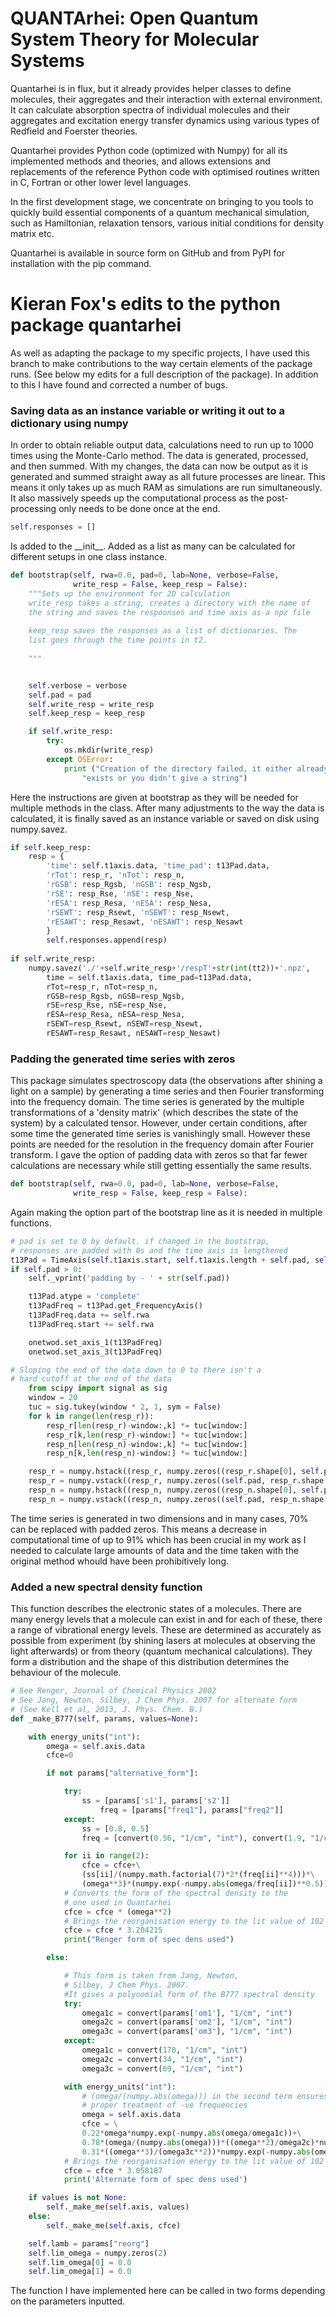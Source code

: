 # QUANTArhei: Open Quantum System Theory for Molecular Systems

Quantarhei is in flux, but it already provides helper classes to define
molecules, their aggregates and their interaction with external environment.
It can calculate absorption spectra of individual molecules and their
aggregates and excitation energy transfer dynamics using various types
of Redfield and Foerster theories.

Quantarhei provides Python code (optimized with Numpy) for all its implemented
methods and theories, and allows extensions and replacements of the reference
Python code with optimised routines written in C, Fortran or other lower level
languages.

In the first development stage, we concentrate on bringing to you tools
to quickly build essential components of a quantum mechanical simulation,
such as Hamiltonian, relaxation tensors, various initial
conditions for density matrix etc.

Quantarhei is available in source form on GitHub and from PyPI for installation
with the pip command.

# Kieran Fox's edits to the python package quantarhei

As well as adapting the package to my specific projects, I have used this branch to make contributions to the way certain elements of the package runs. (See below my edits for a full description of the package). In addition to this I have found and corrected a number of bugs.

### Saving data as an instance variable or writing it out to a dictionary using numpy

In order to obtain reliable output data, calculations need to run up to 1000 times using the Monte-Carlo method. The data is generated, processed, and then summed. With my changes, the data can now be output as it is generated and summed straight away as all future processes are linear. This means it only takes up as much RAM as simulations are run simultaneously. It also massively speeds up the computational process as the post-processing only needs to be done once at the end.

~~~python
self.responses = []
~~~

Is added to the \_\_init__. Added as a list as many can be calculated for different setups in one class instance.

~~~python
def bootstrap(self, rwa=0.0, pad=0, lab=None, verbose=False, 
              write_resp = False, keep_resp = False):
    """Sets up the environment for 2D calculation
    write_resp takes a string, creates a directory with the name of
    the string and saves the respoonses and time axis as a npz file
        
    keep_resp saves the responses as a list of dictionaries. The 
    list goes through the time points in t2.
        
    """


    self.verbose = verbose
    self.pad = pad
    self.write_resp = write_resp
    self.keep_resp = keep_resp

    if self.write_resp:
        try:
            os.mkdir(write_resp)
        except OSError:
            print ("Creation of the directory failed, it either already "
                "exists or you didn't give a string")
~~~

Here the instructions are given at bootstrap as they will be needed for multiple methods in the class. After many adjustments to the way the data is calculated, it is finally saved as an instance variable or saved on disk using numpy.savez.

~~~python
if self.keep_resp:
    resp = {
        'time': self.t1axis.data, 'time_pad': t13Pad.data,
        'rTot': resp_r, 'nTot': resp_n,
        'rGSB': resp_Rgsb, 'nGSB': resp_Ngsb,
        'rSE': resp_Rse, 'nSE': resp_Nse,
        'rESA': resp_Resa, 'nESA': resp_Nesa,
        'rSEWT': resp_Rsewt, 'nSEWT': resp_Nsewt,
        'rESAWT': resp_Resawt, 'nESAWT': resp_Nesawt
        }
        self.responses.append(resp)
            
if self.write_resp:
    numpy.savez('./'+self.write_resp+'/respT'+str(int(tt2))+'.npz',
        time = self.t1axis.data, time_pad=t13Pad.data,
        rTot=resp_r, nTot=resp_n,
        rGSB=resp_Rgsb, nGSB=resp_Ngsb,
        rSE=resp_Rse, nSE=resp_Nse,
        rESA=resp_Resa, nESA=resp_Nesa,
        rSEWT=resp_Rsewt, nSEWT=resp_Nsewt,
        rESAWT=resp_Resawt, nESAWT=resp_Nesawt)
~~~

### Padding the generated time series with zeros

This package simulates spectroscopy data (the observations after shining a light on a sample) by generating a time series and then Fourier transforming into the frequency domain. The time series is generated by the multiple transformations of a 'density matrix' (which describes the state of the system) by a calculated tensor. However, under certain conditions, after some time the generated time series is vanishingly small. However these points are needed for the resolution in the frequency domain after Fourier transform. I gave the option of padding data with zeros so that far fewer calculations are necessary while still getting essentially the same results.

~~~python
def bootstrap(self, rwa=0.0, pad=0, lab=None, verbose=False, 
              write_resp = False, keep_resp = False):
~~~

Again making the option part of the bootstrap line as it is needed in multiple functions.

~~~python
# pad is set to 0 by default. if changed in the bootstrap,
# responses are padded with 0s and the time axis is lengthened
t13Pad = TimeAxis(self.t1axis.start, self.t1axis.length + self.pad, self.t1axis.step)
if self.pad > 0:
    self._vprint('padding by - ' + str(self.pad))

    t13Pad.atype = 'complete'
    t13PadFreq = t13Pad.get_FrequencyAxis()
    t13PadFreq.data += self.rwa
    t13PadFreq.start += self.rwa

    onetwod.set_axis_1(t13PadFreq)
    onetwod.set_axis_3(t13PadFreq)

# Sloping the end of the data down to 0 to there isn't a 
# hard cutoff at the end of the data
    from scipy import signal as sig
    window = 20
    tuc = sig.tukey(window * 2, 1, sym = False)
    for k in range(len(resp_r)):
        resp_r[len(resp_r)-window:,k] *= tuc[window:]
        resp_r[k,len(resp_r)-window:] *= tuc[window:]
        resp_n[len(resp_n)-window:,k] *= tuc[window:]
        resp_n[k,len(resp_n)-window:] *= tuc[window:]

    resp_r = numpy.hstack((resp_r, numpy.zeros((resp_r.shape[0], self.pad))))
    resp_r = numpy.vstack((resp_r, numpy.zeros((self.pad, resp_r.shape[1]))))
    resp_n = numpy.hstack((resp_n, numpy.zeros((resp_n.shape[0], self.pad))))
    resp_n = numpy.vstack((resp_n, numpy.zeros((self.pad, resp_n.shape[1]))))
~~~

The time series is generated in two dimensions and in many cases, 70% can be replaced with padded zeros. This means a decrease in computational time of up to 91% which has been crucial in my work as I needed to calculate large amounts of data and the time taken with the original method whould have been prohibitively long.

### Added a new spectral density function

This function describes the electronic states of a molecules. There are many energy levels that a molecule can exist in and for each of these, there a range of vibrational energy levels. These are determined as accurately as possible from experiment (by shining lasers at molecules at observing the light afterwards) or from theory (quantum mechanical calculations). They form a distribution and the shape of this distribution determines the behaviour of the molecule. 

~~~python
# See Renger, Journal of Chemical Physics 2002
# See Jang, Newton, Silbey, J Chem Phys. 2007 for alternate form
# (See Kell et al, 2013, J. Phys. Chem. B.)
def _make_B777(self, params, values=None):

    with energy_units("int"):
        omega = self.axis.data
        cfce=0

        if not params["alternative_form"]:

            try:
                ss = [params['s1'], params['s2']]
                    freq = [params["freq1"], params["freq2"]]
            except:
                ss = [0.8, 0.5]
                freq = [convert(0.56, "1/cm", "int"), convert(1.9, "1/cm", "int")]

            for ii in range(2):
                cfce = cfce+\
                (ss[ii]/(numpy.math.factorial(7)*2*(freq[ii]**4)))*\
                (omega**3)*(numpy.exp(-numpy.abs(omega/freq[ii])**0.5))
            # Converts the form of the spectral density to the 
            # one used in Quantarhei
            cfce = cfce * (omega**2)
            # Brings the reorganisation energy to the lit value of 102
            cfce = cfce * 3.204215
            print("Renger form of spec dens used")

        else:

            # This form is taken from Jang, Newton, 
            # Silbey, J Chem Phys. 2007.
            #It gives a polynomial form of the B777 spectral density
            try:
                omega1c = convert(params['om1'], "1/cm", "int")
                omega2c = convert(params['om2'], "1/cm", "int")
                omega3c = convert(params['om3'], "1/cm", "int")
            except:
                omega1c = convert(170, "1/cm", "int")
                omega2c = convert(34, "1/cm", "int")
                omega3c = convert(69, "1/cm", "int")

            with energy_units("int"):
                # (omega/(numpy.abs(omega))) in the second term ensures
                # proper treatment of -ve frequencies
                omega = self.axis.data
                cfce = \
                0.22*omega*numpy.exp(-numpy.abs(omega/omega1c))+\
                0.78*(omega/(numpy.abs(omega)))*((omega**2)/omega2c)*numpy.exp(-numpy.abs(omega/omega2c))+\
                0.31*((omega**3)/(omega3c**2))*numpy.exp(-numpy.abs(omega/omega3c))
            # Brings the reorganisation energy to the lit value of 102
            cfce = cfce * 3.058187
            print('Alternate form of spec dens used')

    if values is not None:
        self._make_me(self.axis, values)
    else:
        self._make_me(self.axis, cfce)

    self.lamb = params["reorg"]
    self.lim_omega = numpy.zeros(2)
    self.lim_omega[0] = 0.0
    self.lim_omega[1] = 0.0
~~~

The function I have implemented here can be called in two forms depending on the parameters inputted.
